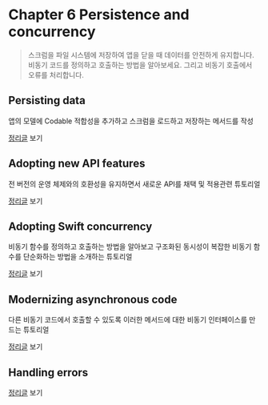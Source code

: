 # Chapter 6 Persistence and concurrency

> 스크럼을 파일 시스템에 저장하여 앱을 닫을 때 데이터를 안전하게 유지합니다. 비동기 코드를 정의하고 호출하는 방법을 알아보세요. 그리고 비동기 호출에서 오류를 처리합니다.
> <br/>

## Persisting data

앱의 모델에 Codable 적합성을 추가하고 스크럼을 로드하고 저장하는 메서드를 작성
<br/>

[정리글](https://github.com/BOLTB0X/SwiftUI/tree/main/iOS%20App%20Dev%20Tutorials/Chapter%206%20Persistence%20and%20concurrency/01_Persisting%20data) 보기
<br/>

## Adopting new API features

전 버전의 운영 체제와의 호환성을 유지하면서 새로운 API를 채택 및 적용관련 튜토리얼
<br/>

[정리글](https://github.com/BOLTB0X/SwiftUI/tree/main/iOS%20App%20Dev%20Tutorials/Chapter%206%20Persistence%20and%20concurrency/02_Adopting%20new%20API%20features) 보기
<br/>

## Adopting Swift concurrency

비동기 함수를 정의하고 호출하는 방법을 알아보고 구조화된 동시성이 복잡한 비동기 함수를 단순화하는 방법을 소개하는 튜토리얼
<br/>

[정리글](https://github.com/BOLTB0X/SwiftUI/tree/main/iOS%20App%20Dev%20Tutorials/Chapter%206%20Persistence%20and%20concurrency/03_Adopting%20Swift%20concurrency) 보기
<br/>

## Modernizing asynchronous code

다른 비동기 코드에서 호출할 수 있도록 이러한 메서드에 대한 비동기 인터페이스를 만드는 튜토리얼
<br/>

[정리글](https://github.com/BOLTB0X/SwiftUI/tree/main/iOS%20App%20Dev%20Tutorials/Chapter%206%20Persistence%20and%20concurrency/04_Modernizing%20asynchronous%20code) 보기
<br/>

## Handling errors

[정리글](https://github.com/BOLTB0X/SwiftUI/tree/main/iOS%20App%20Dev%20Tutorials/Chapter%206%20Persistence%20and%20concurrency/05_Handling%20errors) 보기
